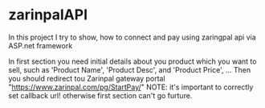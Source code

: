 # zarinpalAPI
In this project I try to show, how to connect and pay using zaringpal api via ASP.net framework

In first section you need initial details about you product which you want to sell, such as 'Product Name', 'Product Desc', and 'Product Price', ...
Then you should redirect tou Zarinpal gateway portal "https://www.zarinpal.com/pg/StartPay/"
NOTE: it's important to correctly set callback url! otherwise first section can't go furture.



